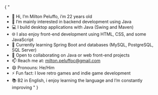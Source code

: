 { "
- 👋 Hi, I’m Milton Peluffo, i’m 22 years old
- 👀 I’m mainly interested in backend development using Java
- 💻 I build desktop applications with Java (Swing and Maven)
- 🌐 I also enjoy front-end development using HTML, CSS, and some JavaScript
- 🌱 Currently learning Spring Boot and databases (MySQL, PostgreSQL, SQL Server)
- 💞️ Open to collaborating on Java or web front-end projects
- 📫 Reach me at: milton.peluffoc@gmail.com
- 😄 Pronouns: He/Him
- ⚡ Fun fact: I love retro games and indie game development
- 📚 B2 in English, i enjoy learning the language and I’m constantly improving
" }
